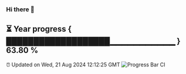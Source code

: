 ### Hi there 👋
⏳ Year progress { ███████████████████▁▁▁▁▁▁▁▁▁▁▁ } 63.80 %
---
⏰ Updated on Wed, 21 Aug 2024 12:12:25 GMT
![Progress Bar CI](https://github.com/Moyi321/Moyi321/workflows/Progress%20Bar%20CI/badge.svg)
